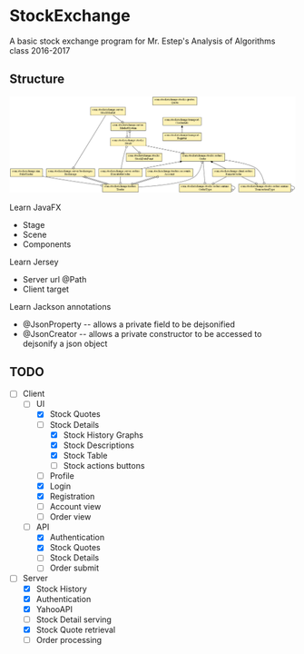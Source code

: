 # StockExchange

A basic stock exchange program for Mr. Estep's Analysis of Algorithms class 2016-2017


## Structure

![alt text](docs/class_diagram.png "Logo Title Text 1")

Learn JavaFX
* Stage
* Scene
* Components

Learn Jersey
* Server url @Path
* Client target

Learn Jackson annotations
* @JsonProperty -- allows a private field to be dejsonified
* @JsonCreator -- allows a private constructor to be accessed to dejsonify a json object

## TODO

- [ ] Client
  - [ ] UI
    - [x] Stock Quotes
    - [ ] Stock Details
      - [x] Stock History Graphs
      - [x] Stock Descriptions
      - [x] Stock Table
      - [ ] Stock actions buttons 
    - [ ] Profile
    - [x] Login
    - [x] Registration
    - [ ] Account view
    - [ ] Order view
  - [ ] API
    - [x] Authentication
    - [x] Stock Quotes
    - [ ] Stock Details
    - [ ] Order submit
- [ ] Server
  - [x] Stock History
  - [x] Authentication
  - [x] YahooAPI
  - [ ] Stock Detail serving
  - [x] Stock Quote retrieval
  - [ ] Order processing